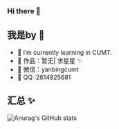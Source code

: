 ### Hi there 👋

<!--
**yanbingzn/yanbingzn** is a ✨ _special_ ✨ repository because its `README.md` (this file) appears on your GitHub profile.

Here are some ideas to get you started:

- 🔭 I’m currently working on ...
- 🌱 I’m currently learning ...
- 👯 I’m looking to collaborate on ...
- 🤔 I’m looking for help with ...
- 💬 Ask me about ...
- 📫 How to reach me: ...
- 😄 Pronouns: ...
- ⚡ Fun fact: ...
-->


## 我是by  🧊
- 🌱 I’m currently learning in CUMT.
- 🏡 作品：暂无| 求星星 ✨
- 💬 微信：yanbingcumt
- 👬 QQ :2814825681

## 汇总 ✨
![Anurag's GitHub stats](https://github-readme-stats.vercel.app/api?username=yanbingzn&show_icons=true&theme=tokyonight)


